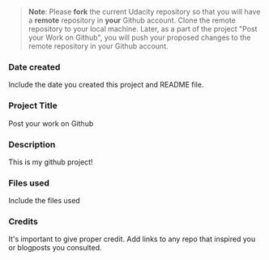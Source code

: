 >**Note**: Please **fork** the current Udacity repository so that you will have a **remote** repository in **your** Github account. Clone the remote repository to your local machine. Later, as a part of the project "Post your Work on Github", you will push your proposed changes to the remote repository in your Github account.

### Date created
Include the date you created this project and README file.

### Project Title
Post your work on Github

### Description
This is my github project!

### Files used
Include the files used

### Credits
It's important to give proper credit. Add links to any repo that inspired you or blogposts you consulted.

